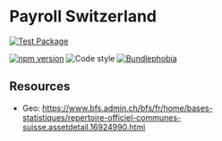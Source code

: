 # Payroll Switzerland

[![Test Package](https://github.com/nexys-admin/payroll-switzerland/actions/workflows/test.yml/badge.svg)](https://github.com/nexys-admin/payroll-switzerland/actions/workflows/test.yml)

[![npm version](https://img.shields.io/npm/v/@nexys/payroll-switzerland.svg)](https://www.npmjs.com/package/@nexys/payroll-switzerland)
![Code style](https://img.shields.io/badge/code_style-prettier-ff69b4.svg)
[![Bundlephobia](https://badgen.net/bundlephobia/min/@nexys/payroll-switzerland)](https://bundlephobia.com/result?p=@nexys/payroll-switzerland)

## Resources

- Geo: https://www.bfs.admin.ch/bfs/fr/home/bases-statistiques/repertoire-officiel-communes-suisse.assetdetail.16924990.html
